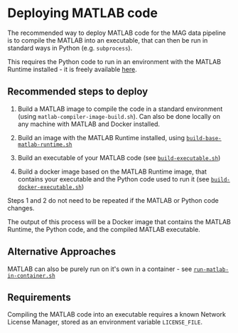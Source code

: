 # Deploying MATLAB code

The recommended way to deploy MATLAB code for the MAG data pipeline is to compile the MATLAB into an executable, that can then be run in standard ways in Python (e.g. `subprocess`).

This requires the Python code to run in an environment with the MATLAB Runtime installed - it is freely available [here](https://uk.mathworks.com/products/compiler/matlab-runtime.html).

## Recommended steps to deploy

1) Build a MATLAB image to compile the code in a standard environment (using `matlab-compiler-image-build.sh`). Can also be done locally on any machine with MATLAB and Docker installed.

2) Build an image with the MATLAB Runtime installed, using [`build-base-matlab-runtime.sh`](/deploy-matlab/build-scripts/build-base-matlab-runtime.sh)

3) Build an executable of your MATLAB code (see [`build-executable.sh`](/deploy-matlab/build-scripts/build-executable.sh))

4) Build a docker image based on the MATLAB Runtime image, that contains your executable and the Python code used to run it (see [`build-docker-executable.sh`](/deploy-matlab/build-scripts/build-docker-executable.sh))

Steps 1 and 2 do not need to be repeated if the MATLAB or Python code changes.

The output of this process will be a Docker image that contains the MATLAB Runtime, the Python code, and the compiled MATLAB executable.

## Alternative Approaches

MATLAB can also be purely run on it's own in a container - see [`run-matlab-in-container.sh`](/deploy-matlab/build-scripts/run-matlab-in-container.sh)

## Requirements

Compiling the MATLAB code into an executable requires a known Network License Manager, stored as an environment variable `LICENSE_FILE`.


